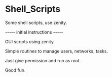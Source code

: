 Shell_Scripts
=============

Some shell scripts, use zenity.

----- initial instructions -----

GUI scripts using zenity. 

Simple routines to manage users, networks, tasks. 

Just give permission and run as root. 

Good fun.
